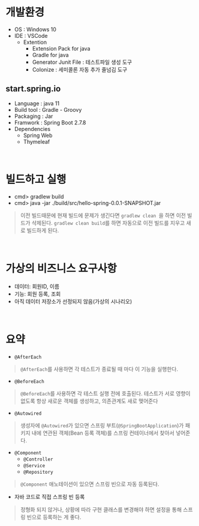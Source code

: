 # 개발환경
- OS : Windows 10
- IDE : VSCode
  - Extention
    - Extension Pack for java
    - Gradle for java
    - Generator Junit File : 테스트파일 생성 도구
    - Colonize : 세미콜론 자동 추가 줄넘김 도구

## start.spring.io
- Language : java 11
- Build tool : Gradle - Groovy
- Packaging : Jar
- Framwork : Spring Boot 2.7.8
- Dependencies
  - Spring Web
  - Thymeleaf

<br>

# 빌드하고 실행
- cmd> gradlew build
- cmd> java -jar ./build/src/hello-spring-0.0.1-SNAPSHOT.jar
> 이전 빌드때문에 현재 빌드에 문제가 생긴다면 ```gradlew clean ```을 하면 이전 빌드가 삭제된다.
```gradlew clean build```를 하면 자동으로 이전 빌드를 지우고 새로 빌드하게 된다.

<br>

# 가상의 비즈니스 요구사항
- 데이터: 회원ID, 이름
- 기능: 회원 등록, 조회
- 아직 데이터 저장소가 선정되지 않음(가상의 시나리오)

<br>

# 요약
- ```@AfterEach```
> ```@AfterEach```를 사용하면 각 테스트가
종료될 때 마다 이 기능을 실행한다.

- ```@BeforeEach```
> ```@BeforeEach```를 사용하면 각 테스트 실행 전에 호출된다. 테스트가 서로 영향이 없도록 항상 새로운 객체를 생성하고, 
의존관계도 새로 맺어준다

- ```@Autowired```
> 생성자에 ```@Autowired```가 있으면 스프링 부트(```@SpringBootApplication```)가 패키지 내에 연관된 객체(Bean 등록 객체)를 스프링 컨테이너에서 찾아서 넣어준다.

- ```@Component```
  - ```@Controller```
  - ```@Service```
  - ```@Repository```
> ```@Component``` 애노테이션이 있으면 스프링 빈으로 자동 등록된다.

- 자바 코드로 직접 스프링 빈 등록
> 정형화 되지 않거나, 상황에 따라 구현 클래스를 변경해야 하면 설정을 통해 스프링 빈으로 등록하는 게 좋다.